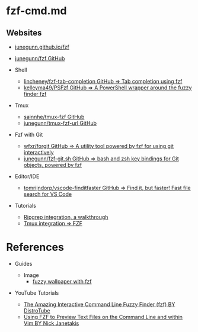 # fzf-cmd.md

## Websites

* [junegunn.github.io/fzf](https://junegunn.github.io/fzf/)
* [junegunn/fzf GitHub](https://github.com/junegunn/fzf/)

* Shell
  * [lincheney/fzf-tab-completion GitHub => Tab completion using fzf](https://github.com/lincheney/fzf-tab-completion)
  * [kelleyma49/PSFzf GitHub => A PowerShell wrapper around the fuzzy finder fzf](https://github.com/kelleyma49/PSFzf)

* Tmux
  * [sainnhe/tmux-fzf GitHub](https://github.com/sainnhe/tmux-fzf)
  * [junegunn/tmux-fzf-url GitHub](https://github.com/junegunn/tmux-fzf-url)

* Fzf with Git
  * [wfxr/forgit GitHub => A utility tool powered by fzf for using git interactively](https://github.com/wfxr/forgit)
  * [junegunn/fzf-git.sh GitHub => bash and zsh key bindings for Git objects, powered by fzf](https://github.com/junegunn/fzf-git.sh)

* Editor/IDE
  * [tomrijndorp/vscode-finditfaster GitHub => Find it, but faster! Fast file search for VS Code](https://github.com/tomrijndorp/vscode-finditfaster)

* Tutorials
  * [Ripgrep integration, a walkthrough](https://junegunn.github.io/fzf/tips/ripgrep-integration/)
  * [Tmux integration => FZF](https://junegunn.github.io/fzf/examples/tmux/)

# References

* Guides

  * Image
    * [fuzzy wallpaper with fzf](https://dev.to/waylonwalker/fuzzy-wallpaper-with-fzf-56e3)

* YouTube Tutorials
  * [The Amazing Interactive Command Line Fuzzy Finder (fzf) BY DistroTube](https://www.youtube.com/watch?v=Ab6cWN9ZrXo)
  * [Using FZF to Preview Text Files on the Command Line and within Vim BY Nick Janetakis](https://www.youtube.com/watch?v=aLMepxvUj4s)
